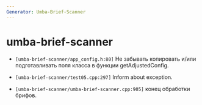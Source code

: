 ```yaml
---
Generator: Umba-Brief-Scanner
---
```


# umba-brief-scanner

- `[umba-brief-scanner/app_config.h:80]`
  Не забывать копировать и/или подготавливать поля класса в функции
  getAdjustedConfig.

- `[umba-brief-scanner/test05.cpp:297]`
  Inform about exception.

- `[umba-brief-scanner/umba-brief-scanner.cpp:905]`
  конец обработки брифов.

